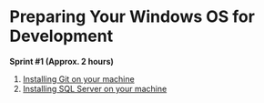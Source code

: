 # Preparing Your Windows OS for Development
**Sprint #1 (Approx. 2 hours)**
1. [Installing Git on your machine](windows_install_git.md)
2. [Installing SQL Server on your machine](/windows_install_sql_server.md)
